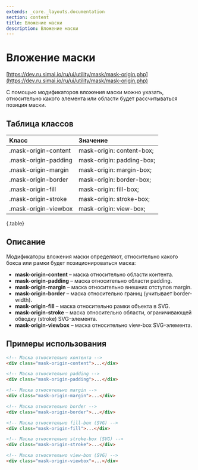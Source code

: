 ```yaml
---
extends: _core._layouts.documentation
section: content
title: Вложение маски
description: Вложение маски
---
```


# Вложение маски

[https://dev.ru.simai.io/ru/ui/utility/mask/mask-origin.php](https://dev.ru.simai.io/ru/ui/utility/mask/mask-origin.php)

С помощью модификаторов вложения маски можно указать, относительно какого элемента или области будет рассчитываться
позиция маски.

## Таблица классов

| Класс                | Значение                  |
|:---------------------|:--------------------------|
| .mask-origin-content | mask-origin: content-box; |
| .mask-origin-padding | mask-origin: padding-box; |
| .mask-origin-margin  | mask-origin: margin-box;  |
| .mask-origin-border  | mask-origin: border-box;  |
| .mask-origin-fill    | mask-origin: fill-box;    |
| .mask-origin-stroke  | mask-origin: stroke-box;  |
| .mask-origin-viewbox | mask-origin: view-box;    |
{.table}

## Описание

Модификаторы вложения маски определяют, относительно какого бокса или рамки будет позиционироваться маска:

- **mask-origin-content** – маска относительно области контента.
- **mask-origin-padding** – маска относительно области padding.
- **mask-origin-margin** – маска относительно внешних отступов margin.
- **mask-origin-border** – маска относительно границ (учитывает border-width).
- **mask-origin-fill** – маска относительно рамки объекта в SVG.
- **mask-origin-stroke** – маска относительно области, ограничивающей обводку (stroke) SVG-элемента.
- **mask-origin-viewbox** – маска относительно view-box SVG-элемента.

## Примеры использования

```html
<!-- Маска относительно контента -->
<div class="mask-origin-content">...</div>

<!-- Маска относительно padding -->
<div class="mask-origin-padding">...</div>

<!-- Маска относительно margin -->
<div class="mask-origin-margin">...</div>

<!-- Маска относительно border -->
<div class="mask-origin-border">...</div>

<!-- Маска относительно fill-box (SVG) -->
<div class="mask-origin-fill">...</div>

<!-- Маска относительно stroke-box (SVG) -->
<div class="mask-origin-stroke">...</div>

<!-- Маска относительно view-box (SVG) -->
<div class="mask-origin-viewbox">...</div>
```
